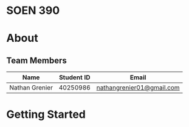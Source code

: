 # SOEN 390


# About


## Team Members

| Name           | Student ID | Email                     |
| -------------- | ---------- | ------------------------- |
| Nathan Grenier | 40250986   | nathangrenier01@gmail.com |


# Getting Started